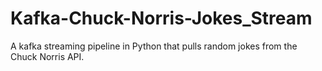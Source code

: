 # Kafka-Chuck-Norris-Jokes_Stream
A kafka streaming pipeline in Python that pulls random jokes from the Chuck Norris API.
